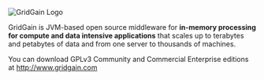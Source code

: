 ![GridGain Logo](http://www.gridgain.com/images/logo/logo_mid.png "GridGain Logo")

GridGain is JVM-based open source middleware for **in-memory processing for compute and data intensive applications** that scales up to terabytes and petabytes of data and from one server to thousands of machines.

You can download GPLv3 Community and Commercial Enterprise editions at http://www.gridgain.com
